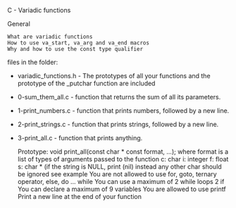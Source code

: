 C - Variadic functions

General

    What are variadic functions
    How to use va_start, va_arg and va_end macros
    Why and how to use the const type qualifier

files in the folder:

- variadic_functions.h - The prototypes of all your functions and the prototype of the _putchar function are included
- 0-sum_them_all.c - function that returns the sum of all its parameters.
- 1-print_numbers.c -  function that prints numbers, followed by a new line.
- 2-print_strings.c - function that prints strings, followed by a new line.
- 3-print_all.c - function that prints anything.

    Prototype: void print_all(const char * const format, ...);
    where format is a list of types of arguments passed to the function
        c: char
        i: integer
        f: float
        s: char * (if the string is NULL, print (nil) instead
        any other char should be ignored
        see example
    You are not allowed to use for, goto, ternary operator, else, do ... while
    You can use a maximum of
        2 while loops
        2 if
    You can declare a maximum of 9 variables
    You are allowed to use printf
    Print a new line at the end of your function

